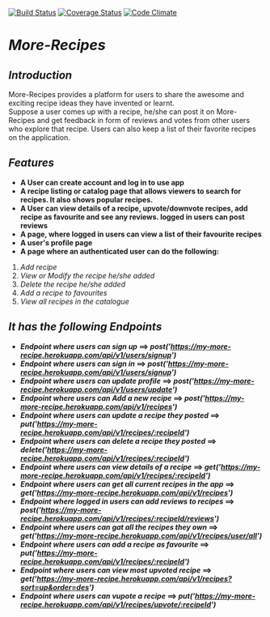 [![Build Status](https://travis-ci.org/Noblemajesty/more-recipe.svg?branch=task%2F1%2Ftest-branch)](https://travis-ci.org/Noblemajesty/more-recipe)
[![Coverage Status](https://coveralls.io/repos/github/Noblemajesty/more-recipe/badge.svg?branch=dev-server)](https://coveralls.io/github/Noblemajesty/more-recipe?branch=dev-server)
[![Code Climate](https://codeclimate.com/github/codeclimate/codeclimate/badges/gpa.svg)](https://codeclimate.com/github/Noblemajesty/more-recipe)


# **_More-Recipes_**

## _Introduction_

More-Recipes provides a platform for users to share the awesome and exciting recipe ideas they have invented or learnt.  
Suppose a user comes up with a recipe, he/she can post it on More-Recipes and get feedback in form of reviews and votes from other users who explore that recipe.  Users can also keep a list of their favorite recipes on the application.

## _Features_

* **A User can create account and log in to use app**
* **A recipe listing or catalog page that allows viewers to search for recipes. It also shows popular recipes.**
* **A User can view details of a recipe, upvote/downvote recipes, add recipe as favourite and see any reviews. logged in users can post reviews**
* **A page, where logged in users can view a list of their favourite recipes**
* **A user's profile page**
* **A page where an authenticated user can do the following:**
1. _Add recipe_
2. _View or Modify the recipe he/she added_
3. _Delete the recipe he/she added_
4. _Add a recipe to favourites_
5. _View all recipes in the catalogue_

## _It has the following Endpoints_
* **_Endpoint where users can sign up_ ==> 
_post('https://my-more-recipe.herokuapp.com/api/v1/users/signup')_**
* **_Endpoint where users can sign in_ ==>
_post('https://my-more-recipe.herokuapp.com/api/v1/users/signup')_** 
* **_Endpoint where users can update profile_ ==>
_post('https://my-more-recipe.herokuapp.com/api/v1/users/update')_**
* **_Endpoint where users can Add a new recipe_ ==>
_post('https://my-more-recipe.herokuapp.com/api/v1/recipes')_**
* **_Endpoint where users can update a recipe they posted_ ==>
_put('https://my-more-recipe.herokuapp.com/api/v1/recipes/:recipeId')_**
* **_Endpoint where users can delete a recipe they posted_ ==>
_delete('https://my-more-recipe.herokuapp.com/api/v1/recipes/:recipeId')_**
* **_Endpoint where users can view details of a recipe_ ==>
_get('https://my-more-recipe.herokuapp.com/api/v1/recipes/:recipeId')_**
* **_Endpoint where users can get all current recipes in the app_ ==> 
_get('https://my-more-recipe.herokuapp.com/api/v1/recipes')_**
* **_Endpoint where logged in users can add reviews to recipes_ ==> 
_post('https://my-more-recipe.herokuapp.com/api/v1/recipes/:recipeId/reviews')_**
* **_Endpoint where users can gat all the recipes they own_ ==> 
_get('https://my-more-recipe.herokuapp.com/api/v1/recipes/user/all')_**
* **_Endpoint where users can add a recipe as favourite_ ==> 
_put('https://my-more-recipe.herokuapp.com/api/v1/recipes/:recipeId')_**
* **_Endpoint where users can view most upvoted recipe_ ==>
_get('https://my-more-recipe.herokuapp.com/api/v1/recipes?sort=up&order=des')_**
* **_Endpoint where users can vupote a recipe_ ==> _put('https://my-more-recipe.herokuapp.com/api/v1/recipes/upvote/:recipeId')_**
